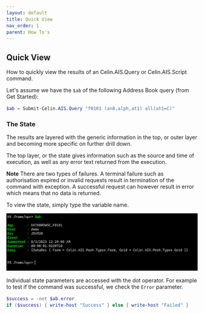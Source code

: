 ```yaml
---
layout: default
title: Quick View
nav_order: 1
parent: How To's
---
```


## Quick View

How to quickly view the results of an Celin.AIS.Query or Celin.AIS.Script command.

Let's assume we have the `$ab` of the following Address Book query (from Get Started):

```powershell
$ab = Submit-Celin.AIS.Query "f0101 (an8,alph,at1) all(at1=C)"
```

### The State

The results are layered with the generic information in the top, or outer layer and becoming more specific on further drill down.

The top layer, or the state gives information such as the source and time of execution, as well as any error text returned from the execution.

**Note** There are two types of failures.  A terminal failure such as authorisation expired or invalid requests result in termination of the command with exception.  A successful request can however result in error which means that no data is returned.

To view the state, simply type the variable name.

![State Result](/img/result-state.png)

Individual state parameters are accessed with the dot operator.  For example to test if the command was successful, we check the `Error` parameter.

```powershell
$success = -not $ab.error
if ($success) { write-host "Success" } else { write-host "Failed" }
```
